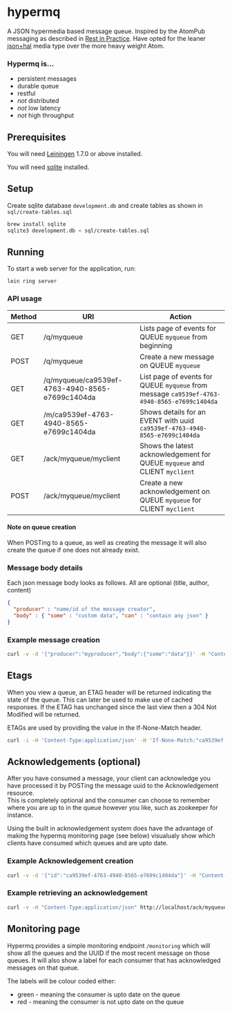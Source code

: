 # hypermq

A JSON hypermedia based message queue. Inspired by the AtomPub messaging as described in [Rest in Practice][1]. Have opted for the leaner [json+hal][2] media type over the more heavy weight Atom.

[1]: http://restinpractice.com/book/
[2]: http://stateless.co/hal_specification.html 

### Hypermq is...

* persistent messages 
* durable queue
* restful
* *not* distributed
* *not* low latency
* *not* high throughput

## Prerequisites

You will need [Leiningen][3] 1.7.0 or above installed.

[3]: https://github.com/technomancy/leiningen

You will need [sqlite][4] installed.

[4]: https://sqlite.org

## Setup

Create sqlite database `development.db` and create tables as shown in `sql/create-tables.sql`

```bash
brew install sqlite
sqlite3 development.db < sql/create-tables.sql
```

## Running

To start a web server for the application, run:

    lein ring server

### API usage

Method | URI | Action
--- | --- | ---
GET | /q/myqueue | Lists page of events for QUEUE `myqueue` from beginning
POST | /q/myqueue | Create a new message on QUEUE `myqueue`
GET | /q/myqueue/ca9539ef-4763-4940-8565-e7699c1404da | List page of events for QUEUE `myqueue` from message `ca9539ef-4763-4940-8565-e7699c1404da`
GET | /m/ca9539ef-4763-4940-8565-e7699c1404da | Shows details for an EVENT with uuid `ca9539ef-4763-4940-8565-e7699c1404da`
GET | /ack/myqueue/myclient | Shows the latest acknowledgement for QUEUE `myqueue` and CLIENT `myclient`
POST | /ack/myqueue/myclient | Create a new acknowledgement on QUEUE `myqueue` for CLIENT `myclient`

#### Note on queue creation

When POSTing to a queue, as well as creating the message it will also create the queue if one does not already exist.

### Message body details

Each json message body looks as follows. All are optional (title, author, content)

```json
{
  "producer" : "name/id of the message creator",
  "body" : { "some" : "custom data", "can" : "contain any json" }
}
```

### Example message creation

```bash
curl -v -d '{"producer":"myproducer","body":{"some":"data"}}' -H "Content-Type:application/json" http://localhost/q/myqueue
```

## Etags

When you view a queue, an ETAG header will be returned indicating the state of the queue.  This can later be used to make use of cached responses. If the ETAG has unchanged since the last view then a 304 Not Modified will be returned.

ETAGs are used by providing the value in the If-None-Match header.

```bash
curl -i -H 'Content-Type:application/json' -H 'If-None-Match:"ca9539ef-4763-4940-8565-e7699c1404da"' http://localhost/q/data
```

## Acknowledgements (optional)

After you have consumed a message, your client can acknowledge you have processed it by POSTing the message uuid to the Acknowledgement resource.  
This is completely optional and the consumer can choose to remember where you are up to in the queue however you like, such as zookeeper for instance. 

Using the built in acknowledgement system does have the advantage of making the hypermq monitoring page (see below) visualualy show which clients have consumed which queues and are upto date.

### Example Acknowledgement creation

```bash
curl -v -d '{"id":"ca9539ef-4763-4940-8565-e7699c1404da"}' -H "Content-Type:application/json" http://localhost/ack/myqueue/myclient
```

### Example retrieving an acknowledgement

```bash
curl -v -H "Content-Type:application/json" http://localhost/ack/myqueue/myclient
```

## Monitoring page

Hypermq provides a simple monitoring endpoint `/monitoring` which will show all the queues and the UUID if the most recent message on those queues. It will also show a label for each consumer that has acknowledged messages on that queue.  

The labels will be colour coded either:

* green - meaning the consumer is upto date on the queue
* red - meaning the consumer is not upto date on the queue

